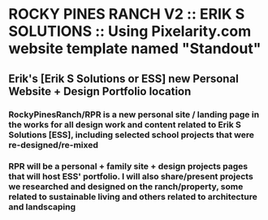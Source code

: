 # ROCKY PINES RANCH V2 :: ERIK S SOLUTIONS :: Using Pixelarity.com website template named "Standout" 
## Erik's [Erik S Solutions or ESS] new Personal Website + Design Portfolio location
### RockyPinesRanch/RPR is a new personal site / landing page in the works for all design work and content related to Erik S Solutions [ESS], including selected school projects that were re-designed/re-mixed
### RPR will be a personal + family site + design projects pages that will host ESS' portfolio. I will also share/present projects we researched and designed on the ranch/property, some related to sustainable living and others related to architecture and landscaping
